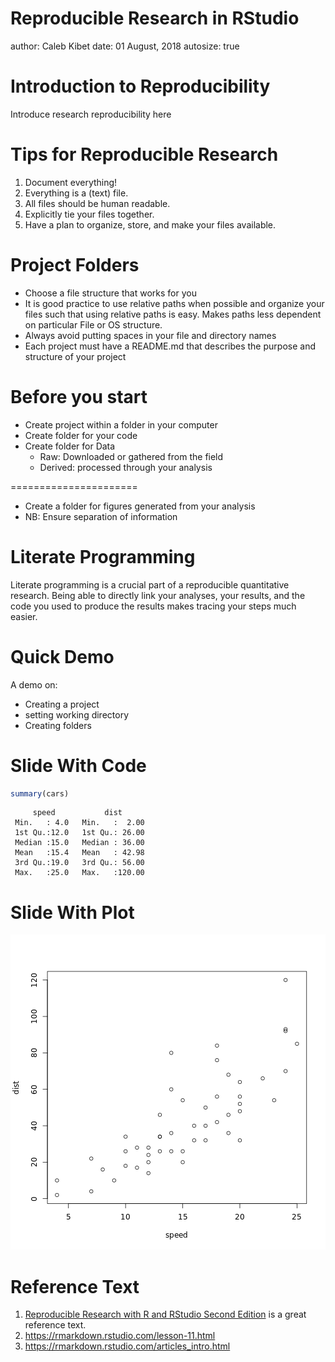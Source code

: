Reproducible Research in RStudio
========================================================
author: Caleb Kibet
date: 01 August, 2018
autosize: true

Introduction to Reproducibility
========================================================
Introduce research reproducibility here


Tips for Reproducible Research
================================
1. Document everything!
2. Everything is a (text) file.
3. All files should be human readable.
3. Explicitly tie your files together.
5. Have a plan to organize, store, and make your files available.

Project Folders
================================
- Choose a file structure that works for you
- It is good practice to use relative paths when possible and organize your
files such that using relative paths is easy. Makes paths less dependent on particular File or OS structure.
- Always avoid putting spaces in your file and directory
names
- Each project must have a README.md that describes the purpose and structure of your project

Before you start
===============================
* Create project within a folder in your computer
* Create folder for your code
* Create folder for Data
  * Raw: Downloaded or gathered from the field
  * Derived: processed through your analysis

======================
* Create a folder for figures generated from your analysis
* NB: Ensure separation of information


Literate Programming
====================
Literate programming is a crucial part of a reproducible quantitative research. Being able to directly link your analyses, your results, and the code you used to produce the results makes tracing your steps much easier.


Quick Demo
===============================================
A demo on:

* Creating a project
* setting working directory
* Creating folders


Slide With Code
========================================================


```r
summary(cars)
```

```
     speed           dist       
 Min.   : 4.0   Min.   :  2.00  
 1st Qu.:12.0   1st Qu.: 26.00  
 Median :15.0   Median : 36.00  
 Mean   :15.4   Mean   : 42.98  
 3rd Qu.:19.0   3rd Qu.: 56.00  
 Max.   :25.0   Max.   :120.00  
```

Slide With Plot
========================================================

![plot of chunk unnamed-chunk-2](Reproducible-Research-RStudio-figure/unnamed-chunk-2-1.png)


Reference Text
===================
1. [Reproducible Research with R and RStudio Second Edition](https://englianhu.files.wordpress.com/2016/01/reproducible-research-with-r-and-studio-2nd-edition.pdf) is a great reference text.
2. https://rmarkdown.rstudio.com/lesson-11.html
3. https://rmarkdown.rstudio.com/articles_intro.html
